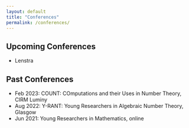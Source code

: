 ```yaml
---
layout: default
title: "Conferences"
permalink: /conferences/
---
```


<!--- Upcoming: / Upcoming Conferences: / I will be at the following conferences: / plan to go --->

## Upcoming Conferences

* Lenstra


<!--- Here is a list of conferences that I've attended in the past: / I have attended the following conferences in the past / In the past, I have ... --->

## Past Conferences

* Feb 2023: COUNT: COmputations and their Uses in Number Theory, CIRM Luminy
* Aug 2022: Y-RANT: Young Researchers in Algebraic Number Theory, Glasgow
* Jun 2021: Young Researchers in Mathematics, online
